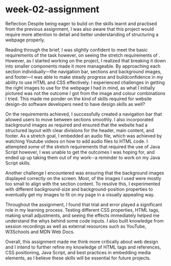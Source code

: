 # week-02-assignment

Reflection
Despite being eager to build on the skills learnt and practised from the previous assignment, I was also aware that this project would require more attention to detail and better understanding of structuring a webpage properly.

Reading through the brief, I was slightly confident to meet the basic requirements of the task however, on seeing the stretch requirements of . However, as I started working on the project, I realized that breaking it down into smaller components made it more manageable. By approaching each section individually—the navigation bar, sections and background images, and footer—I was able to make steady progress and buildconfidence in my ability to use HTML and CSS effectively. I experienced challenges in getting the right images to use for the webpage I had in mind, as what I initially pictured was not the outcome I got from the image and colour combinations I tried. This made me ponder on the kind of skills required for website design-do software developers need to have design skills as well?

On the requirements achieved, I successfully created a navigation bar that allowed users to move between sections smoothly. I also incorporated background images as required and ensured that the website had a structured layout with clear divisions for the header, main content, and footer. As a stretch goal, I embedded an audio file, which was achieved by watching Youtube videos on how to add audio files to HTML code. I attempted some of the stretch requirements that required the use of Java Script however, I was unable to get the outcomes I was hoping for, and ended up up taking them out of my work--a reminder to work on my Java Script skills.

Another challenge I encountered was ensuring that the background images displayed correctly on the screen. Most, of the images I used were mostly too small to align with the section content. To resolve this, I experimented with different background-size and background-position properties to eventually get my images to fit on my page in a visually appealing way.

Throughout the assignment, I found that trial and error played a significant role in my learning process. Testing different CSS properties, HTML tags, making small adjustments, and seeing the effects immediately helped me understand the whys behind some code inputs. I also built knowledge from session recordings as well as external resources such as YouTube, W3Schools and MDN Web Docs.

Overall, this assignment made me think more critically about web design and I intend to further refine my knowledge of HTML tags and references, CSS positioning, Java Script, and best practices in embedding media elements, as I believe these skills will be essential for future projects.
